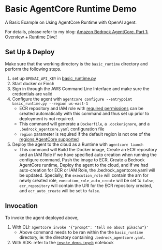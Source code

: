 # Basic AgentCore Runtime Demo

A Basic Example on Using AgentCore Runtime with OpenAI agent.

For details, please refer to my blog: [Amazon Bedrock AgentCore. Part 1: Overview + Runtime Dive!](https://medium.com/@itsuki.enjoy/amazon-bedrock-agentcore-part-1-overview-runtime-dive-7c917ae32abd)

## Set Up & Deploy
Make sure that the working directory is the `basic_runtime` directory and perform the following steps.

1. set up `OPENAI_API_KEY` in [basic_runtime.py](./basic_runtime.py)
2. Start docker or Finch
3. Sign in through the AWS Command Line Interface and make sure the credentials are valid
4. Configure the agent with `agentcore configure --entrypoint basic_runtime.py --region us-east-1`
    - ECR repository and IAM role with [required permissions](https://docs.aws.amazon.com/bedrock-agentcore/latest/devguide/runtime-permissions.html) can be created automatically with this command and thus set up prior to deployment is not required.
    - This command will generate a `Dockerfile`, a `.dockerignore`, and a `.bedrock_agentcore.yaml` configuration file
    - `region` parameter is required if the default region is not one of the [regions AgentCore supported](https://docs.aws.amazon.com/bedrock-agentcore/latest/devguide/agentcore-regions.html)
5. Deploy the agent to the cloud as a Runtime with `agentcore launch`
    - This command will Build the Docker image, Create an ECR repository and an IAM Role if we have specified auto creation when running the configure command, Push the image to ECR, Create a Bedrock AgentCore runtime, Deploy the agent to the cloud, and If we had auto-creation for ECR or IAM Role, the .bedrock_agentcore.yaml will be updated. Specially, the `execution_role` will contain the arn for newly created role, `execution_role_auto_create` will be set to `false`, `ecr_repository` will contain the URI for the ECR repository created, and `ecr_auto_create` will be set to `false`.


## Invocation
To invoke the agent deployed above,
1. With CLI: `agentcore invoke '{"prompt": "tell me about pikachu"}'`
    - Above command needs to be ran within the the `basic_runtime` directory, ie: the directory containing `.bedrock_agentcore.yaml`.
2. With SDK: refer to the [`invoke_demo.ipynb`](./invoke_demo.ipynb) notebook